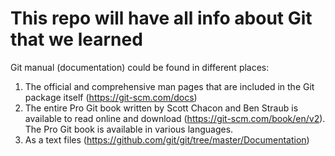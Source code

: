 # This repo will have all info about Git that we learned
Git manual (documentation) could be found in different places:
1. The official and comprehensive man pages that are included in the Git package itself (https://git-scm.com/docs)
2. The entire Pro Git book written by Scott Chacon and Ben Straub is available to read online and download (https://git-scm.com/book/en/v2). The Pro Git book is available in various languages.
3. As a text files (https://github.com/git/git/tree/master/Documentation)
